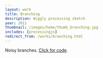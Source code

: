 ```yaml
---
layout: work
title: Branching
description: Wiggly processing sketch
year: 2011
thumbnail: /images/home/thumb_branching.jpg
includes: [processingjs]
redirect_from: /works/branching.html
---
```


Noisy branches. [Click for code](http://www.openprocessing.org/sketch/65382).

<p>
	<center>
	<canvas data-processing-sources="/code/Branching/Branching.pde"></canvas>
	</center>
</p>
